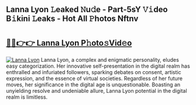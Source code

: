 ## Lanna Lyon 𝙻eaked 𝙽u𝚍e - Part-5sY 𝚅𝚒deo B𝚒kini 𝙻eaks - Hot All 𝙿hotos Nftnv

# <h2><a href="http://ld4100.urlbe.top/?page=Lanna+Lyon">🔗🔗👉👉 Lanna Lyon P𝚑oto𝚜Vid𝚎o</a></h2>

[![Lanna Lyon](https://i.imgur.com/eBuTRDB.gif)](http://ld4100.urlbe.top/?page=Lanna+Lyon)
Lanna Lyon, a complex and enigmatic personality, eludes easy categorization. Her innovative self-presentation in the digital realm has enthralled and infuriated followers, sparking debates on consent, artistic expression, and the essence of virtual societies. Regardless of her future moves, her significance in the digital age is unquestionable. Boasting an unyielding resolve and undeniable allure, Lanna Lyon potential in the digital realm is limitless.
